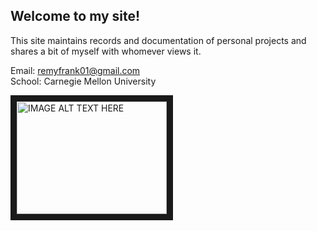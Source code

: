 ## Welcome to my site!

This site maintains records and documentation of personal projects and shares a bit of myself with whomever views it.

Email: <remyfrank01@gmail.com>   
School: Carnegie Mellon University   

<a href="http://www.youtube.com/watch?feature=player_embedded&v=idSlaYLO3qE
" target="_blank"><img src="http://img.youtube.com/vi/idSlaYLO3qE/0.jpg" 
alt="IMAGE ALT TEXT HERE" width="240" height="180" border="10" /></a>
